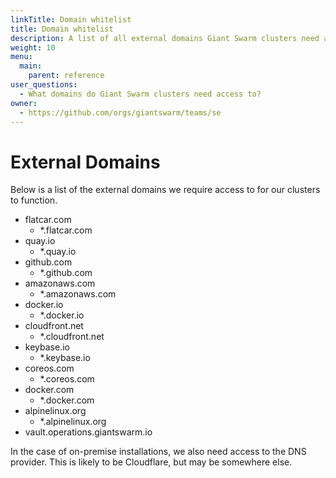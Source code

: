 ```yaml
---
linkTitle: Domain whitelist
title: Domain whitelist
description: A list of all external domains Giant Swarm clusters need access to.
weight: 10
menu:
  main:
    parent: reference
user_questions:
  - What domains do Giant Swarm clusters need access to?
owner:
  - https://github.com/orgs/giantswarm/teams/se
---
```


# External Domains

Below is a list of the external domains we require access to for our clusters to function.

- flatcar.com
    - *.flatcar.com
- quay.io
    - *.quay.io
- github.com
    - *.github.com
- amazonaws.com
    - *.amazonaws.com
- docker.io
    - *.docker.io
- cloudfront.net
    - *.cloudfront.net
- keybase.io
    - *.keybase.io
- coreos.com
    - *.coreos.com
- docker.com
    - *.docker.com
- alpinelinux.org
    - *.alpinelinux.org
- vault.operations.giantswarm.io

In the case of on-premise installations, we also need access to the DNS provider. This is likely to be Cloudflare, but may be somewhere else.
